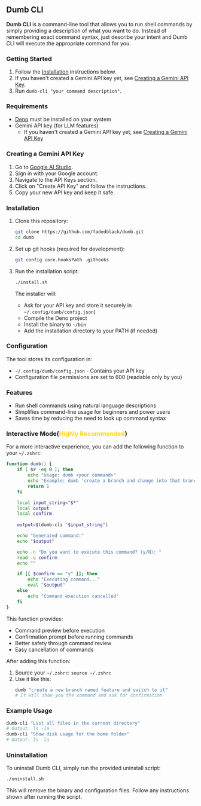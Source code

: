 ## Dumb CLI

**Dumb CLI** is a command-line tool that allows you to run shell commands by
simply providing a description of what you want to do. Instead of remembering
exact command syntax, just describe your intent and Dumb CLI will execute the
appropriate command for you.

### Getting Started

1. Follow the [Installation](#installation) instructions below.
2. If you haven't created a Gemini API key yet, see [Creating a Gemini API Key](#creating-a-gemini-api-key).
3. Run `dumb-cli "your command description"`.

### Requirements

- [Deno](https://deno.land/#installation) must be installed on your system
- Gemini API key (for LLM features)
  - If you haven't created a Gemini API key yet, see [Creating a Gemini API Key](#creating-a-gemini-api-key)

### Creating a Gemini API Key

1. Go to [Google AI Studio](https://aistudio.google.com/).
2. Sign in with your Google account.
3. Navigate to the API Keys section.
4. Click on "Create API Key" and follow the instructions.
5. Copy your new API key and keep it safe.

### Installation

1. Clone this repository:
   ```bash
   git clone https://github.com/fadedblack/dumb.git
   cd dumb
   ```

2. Set up git hooks (required for development):
   ```bash
   git config core.hooksPath .githooks
   ```

3. Run the installation script:
   ```bash
   ./install.sh
   ```

   The installer will:
   - Ask for your API key and store it securely in `~/.config/dumb/config.json`)
   - Compile the Deno project
   - Install the binary to `~/bin`
   - Add the installation directory to your PATH (if needed)

### Configuration

The tool stores its configuration in:

- `~/.config/dumb/config.json` - Contains your API key
- Configuration file permissions are set to 600 (readable only by you)

### Features

- Run shell commands using natural language descriptions
- Simplifies command-line usage for beginners and power users
- Saves time by reducing the need to look up command syntax

### Interactive Mode(<span style="color: gold;">Highly Recommended</span>)

For a more interactive experience, you can add the following function to your
`~/.zshrc`:

```zsh
function dumb() {
    if [ $# -eq 0 ]; then
        echo "Usage: dumb <your command>"
        echo "Example: dumb 'create a branch and change into that branch'"
        return 1
    fi

    local input_string="$*"
    local output
    local confirm
    
    output=$(dumb-cli "$input_string")

    echo "Generated command:"
    echo "$output"

    echo -n "Do you want to execute this command? (y/N): "
    read -q confirm
    echo ""

    if [[ $confirm == "y" ]]; then
        echo "Executing command..."
        eval "$output"
    else
        echo "Command execution cancelled"
    fi
}
```

This function provides:

- Command preview before execution
- Confirmation prompt before running commands
- Better safety through command review
- Easy cancellation of commands

After adding this function:

1. Source your `~/.zshrc`: `source ~/.zshrc`
2. Use it like this:
   ```zsh
   dumb "create a new branch named feature and switch to it"
   # It will show you the command and ask for confirmation
   ```

### Example Usage

```sh
dumb-cli "List all files in the current directory"
# Output: ls -la
dumb-cli "Show disk usage for the home folder"
# Output: ls -la
```

### Uninstallation

To uninstall Dumb CLI, simply run the provided uninstall script:

```bash
./uninstall.sh
```

This will remove the binary and configuration files. Follow any instructions shown after running the script.
